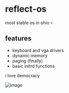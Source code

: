 # reflect-os
most stable os in ohio :skull:

## features
+ keyboard and vga drivers
+ dynamic memory
+ paging (finally)
+ basic initrd functions

i love democracy

![image](https://user-images.githubusercontent.com/69575053/209393972-bced4847-5912-48ef-9478-67f911400ba0.png)

